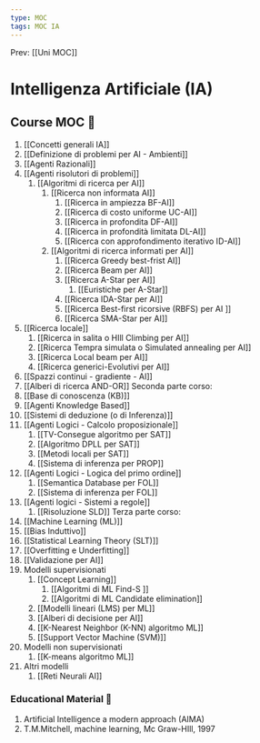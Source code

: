 ```yaml
---
type: MOC 
tags: MOC IA 
---
```


Prev: [[Uni MOC]]

# Intelligenza Artificiale (IA)

## Course MOC  📒
1. [[Concetti generali IA]]
2. [[Definizione di problemi per AI - Ambienti]]
3. [[Agenti Razionali]]
4. [[Agenti risolutori di problemi]]
	1. [[Algoritmi di ricerca per AI]]
		1. [[Ricerca non informata AI]]
			1. [[Ricerca in ampiezza BF-AI]]
			2. [[Ricerca di costo uniforme UC-AI]]
			3. [[Ricerca in profondita DF-AI]] 
			4. [[Ricerca in profondità limitata DL-AI]] 
			5. [[Ricerca con approfondimento iterativo ID-AI]] 
		2. [[Algoritmi di ricerca informati per AI]]
			1. [[Ricerca Greedy best-frist AI]]
			2. [[Ricerca Beam per AI]]
			3. [[Ricerca A-Star per AI]]
				1. [[Euristiche per A-Star]]
			4. [[Ricerca IDA-Star per AI]]
			5. [[Ricerca Best-first ricorsive (RBFS) per AI ]]
			6. [[Ricerca SMA-Star per AI]]
5. [[Ricerca locale]]
	1. [[Ricerca in salita o HIll Climbing per AI]]
	2. [[Ricerca Tempra simulata o Simulated annealing per AI]]
	3. [[Ricerca Local beam per AI]]
	4. [[Ricerca generici-Evolutivi per AI]]
6. [[Spazzi continui - gradiente - AI]]
7. [[Alberi di ricerca AND-OR]]
Seconda parte corso:
1. [[Base di conoscenza (KB)]]
2. [[Agenti Knowledge Based]]
3. [[Sistemi di deduzione (o di Inferenza)]]
4. [[Agenti Logici - Calcolo proposizionale]]
	1. [[TV-Consegue algoritmo per SAT]]
	2. [[Algoritmo DPLL per SAT]]
	3. [[Metodi locali per SAT]]
	4. [[Sistema di inferenza per PROP]]
5. [[Agenti Logici - Logica del primo ordine]]
	1. [[Semantica Database per FOL]]
	2. [[Sistema di inferenza per FOL]]
6. [[Agenti logici - Sistemi a regole]]
	1. [[Risoluzione SLD]]
Terza parte corso:
1. [[Machine Learning (ML)]]
2. [[Bias Induttivo]]
3. [[Statistical Learning Theory (SLT)]]
4. [[Overfitting e Underfitting]]
5. [[Validazione per AI]]
6. Modelli supervisionati
	1. [[Concept Learning]]
		1. [[Algoritmi di ML Find-S ]]
		2. [[Algoritmi di ML Candidate elimination]]
	2. [[Modelli lineari (LMS) per ML]]
	3. [[Alberi di decisione per AI]]
	4. [[K-Nearest Neighbor (K-NN) algoritmo ML]]
	5. [[Support Vector Machine (SVM)]]
7. Modelli non supervisionati 
	1. [[K-means algoritmo ML]]
8. Altri modelli
	1. [[Reti Neurali AI]]


### Educational Material 🧱
1. Artificial Intelligence a modern approach (AIMA)
2. T.M.Mitchell, machine learning, Mc Graw-HIll, 1997